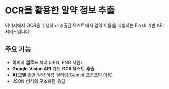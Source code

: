# OCR을 활용한 알약 정보 추출 

이미지에서 OCR을 수행하고 추출된 텍스트에서 알약 이름을 식별하는 Flask 기반 API 서비스입니다.

## 주요 기능
- **이미지 업로드** 처리 (JPG, PNG 지원)
- **Google Vision API** 기반 **OCR 텍스트 추출**
- **AI 모델** 활용 알약 이름 필터링(Gemini 프롬프팅 이용)
- JSON 형식의 구조화된 응답
